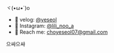 ヾ(•ω•`)o  

- 🍕 velog: [@yeseol](https://velog.io/@choyeseol/posts)
- 🍔 Instagram: [@lili_noo_a](https://www.instagram.com/lili_noo_a/)
- 🥪 Reach me: choyeseol07@gmail.com

으쌰으쌰
